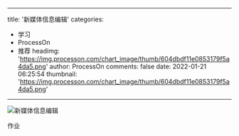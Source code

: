 
---
title: '新媒体信息编辑'
categories: 
 - 学习
 - ProcessOn
 - 推荐
headimg: 'https://img.processon.com/chart_image/thumb/604dbdf11e0853179f5a4da5.png'
author: ProcessOn
comments: false
date: 2022-01-21 06:25:54
thumbnail: 'https://img.processon.com/chart_image/thumb/604dbdf11e0853179f5a4da5.png'
---

<div>   
<img class="thumb" alt="新媒体信息编辑" src="https://img.processon.com/chart_image/thumb/604dbdf11e0853179f5a4da5.png" referrerpolicy="no-referrer">
<p>作业</p>  
</div>
            